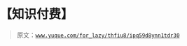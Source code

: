 # 【知识付费】

> 原文：[`www.yuque.com/for_lazy/thfiu8/ipq59d8ynn1tdr30`](https://www.yuque.com/for_lazy/thfiu8/ipq59d8ynn1tdr30)



